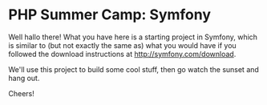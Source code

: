 PHP Summer Camp: Symfony
========================

Well hallo there! What you have here is a starting project in Symfony, which
is similar to (but not exactly the same as) what you would have if you followed
the download instructions at http://symfony.com/download.

We'll use this project to build some cool stuff, then go watch the sunset
and hang out.

Cheers!
